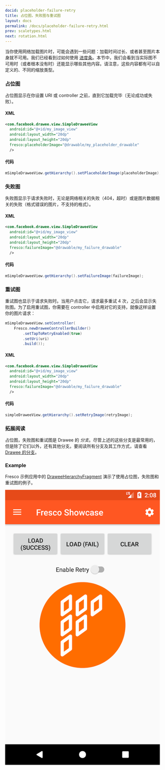 ```yaml
---
docid: placeholder-failure-retry
title: 占位图，失败图与重试图
layout: docs
permalink: /docs/placeholder-failure-retry.html
prev: scaletypes.html
next: rotation.html
---
```


当你使用网络加载图片时，可能会遇到一些问题：加载时间过长、或者甚至图片本身就不可用。我们已经看到过如何使用 [进度条](progress-bars.html)。本节中，我们会看到当实际图不可用时（或者根本没有时）还能显示哪些其他内容。请注意，这些内容都有可以自定义的、不同的缩放类型。

### 占位图

占位图显示在你设置 URI 或 controller 之前，直到它加载完毕（无论成功或失败）。

#### XML

```xml
<com.facebook.drawee.view.SimpleDraweeView
  android:id="@+id/my_image_view"
  android:layout_width="20dp"
  android:layout_height="20dp"
  fresco:placeholderImage="@drawable/my_placeholder_drawable"
  />
```

#### 代码

```java
mSimpleDraweeView.getHierarchy().setPlaceholderImage(placeholderImage);
```

### 失败图

失败图显示于请求失败时，无论是网络相关的失败（404，超时）或是图片数据相关的失败（格式错误的图片，不支持的格式）。

#### XML

```xml
<com.facebook.drawee.view.SimpleDraweeView
  android:id="@+id/my_image_view"
  android:layout_width="20dp"
  android:layout_height="20dp"
  fresco:failureImage="@drawable/my_failure_drawable"
  />
```

#### 代码

```java
mSimpleDraweeView.getHierarchy().setFailureImage(failureImage);
```

### 重试图

重试图也显示于请求失败时。当用户点击它，请求最多重试 4 次，之后会显示失败图。为了启用重试图，你需要在 controller 中启用对它的支持，就像这样设置你的图片请求：

```java
mSimpleDraweeView.setController(
    Fresco.newDraweeControllerBuilder()
        .setTapToRetryEnabled(true)
        .setUri(uri)
        .build());
```

#### XML

```xml
<com.facebook.drawee.view.SimpleDraweeView
  android:id="@+id/my_image_view"
  android:layout_width="20dp"
  android:layout_height="20dp"
  fresco:failureImage="@drawable/my_failure_drawable"
  />
```

#### 代码

```java
simpleDraweeView.getHierarchy().setRetryImage(retryImage);
```

### 拓展阅读

占位图，失败图和重试图是 Drawee 的 *分支*。尽管上述的这些分支是最常用的，但是除了它们以外，还有其他分支。要阅读所有分支及其工作方式，请查看 [Drawee 的分支](drawee-branches.html)。

### Example

Fresco 示例应用中的 [DraweeHierarchyFragment](https://github.com/facebook/fresco/blob/master/samples/showcase/src/main/java/com/facebook/fresco/samples/showcase/drawee/DraweeHierarchyFragment.java) 演示了使用占位图，失败图和重试图的例子。

![占位图，失败图和重试图的示例](/static/images/docs/01-placeholder-sample.png)
